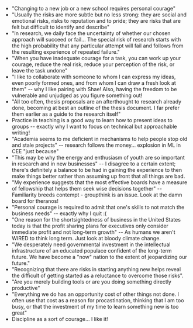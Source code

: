 * "Changing to a new job or a new school requires personal courage"
* "Usually the risks are more subtle but no less strong: they are social and emotional risks, risks to reputation and to pride; they are risks that are felt but difficult to identify and describe"
* "In research, we daily face the uncertainty of whether our chosen approach will succeed or fail... The special risk of research starts with the high probability that any particular attempt will fail and follows from the resulting experience of repeated failure."
* "When you have inadequate courage for a task, you can work up your courage, reduce the real risk, reduce your perception of the risk, or leave the task undone"
* "I like to collaborate with someone to whom I can express my ideas, even poorly formed ones, and from whom I can draw a fresh look at them" -- why I like pairing with Shae! Also, having the freedom to be vulnerable and unjudged as you figure something out!
* "All too often, thesis proposals are an afterthought to research already done, becoming at best an outline of the thesis document. I far prefer them earlier as a guide to the research itself"
* Practice in teaching is a good way to learn how to present ideas to groups -- exactly why I want to focus on technical but approachable writing!
* "Academia seems to me deficient in mechanisms to help people stop old and stale projects" -- research follows the money... explosion in ML in CEE "just because"
* "This may be why the energy and enthusiasm of youth are so important in research and in new businesses" -- I disagree to a certain extent; there's definitely a balance to be had in gaining the experience to then make things better rather than assuming up front that all things are bad.
* "My experience suggests that the most effective boards have a measure of fellowship that helps them seek wise decisions together" -- Familiarity breeds contempt - groupthink is an issue. Look at the damn board for theranos!
* "Personal courage is required to admit that one's skills to not match the business needs" -- exactly why I quit :(
* "One reason for the shortsightedness of business in the United States today is that the profit sharing plans for executives only consider immediate profit and not long-term growth" -- As humans we aren't WIRED to think long term. Just look at bloody climate change.
* "We desperately need governmental investment in the intellectual infrastructure of an educated populace confident of the long-term future. We have become a "now" nation to the extent of jeopardizing our future."
* "Recognizing that there are risks in starting anything new helps reveal the difficult of getting started as a reluctance to overcome those risks".
* "Are you merely building tools or are you doing something directly productive"
* "Everything we do has an opportunity cost of other things not done. I often use that cost as a reason for procastination, thinking that I am too busy, or that the investment of my time to learn something new is too great"
* Discipline as a sort of courage... I like it!
